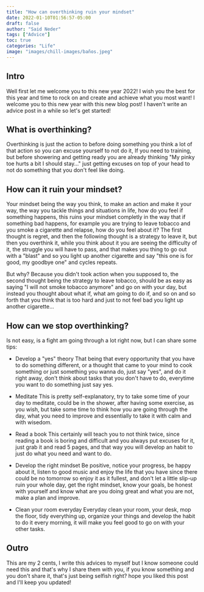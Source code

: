 ```yaml
---
title: "How can overthinking ruin your mindset"
date: 2022-01-10T01:56:57-05:00
draft: false
author: "Said Neder"
tags: ["Advice"]
toc: true
categories: "Life"
image: "images/chill-images/baños.jpeg" 
---
```

## Intro

Well first let me welcome you to this new year 2022! I wish you the best for this year and time to rock on and create and achieve what you most want! I welcome you to this new year with this new blog post! I haven't write an advice post in a while so let's get started!

## What is overthinking?
Overthinking is just the action to before doing something you think a lot of that action so you can excuse yourself to not do it, If you need to training, but before showering and getting ready you are already thinking "My pinky toe hurts a bit I should stay..." just getting excuses on top of your head to not do something that you don't feel like doing.

## How can it ruin your mindset?
Your mindset being the way you think, to make an action and make it your way, the way you tackle things and situations in life, how do you feel if something happens, this ruins your mindset completly in the way that if something bad happens, for example you are trying to leave tobacco and you smoke a cigarette and relapse, how do you feel about it? The first thought is regret,  and then the following thought is a strategy to leave it, but then you overthink it, while you think about it you are seeing the difficulty of it, the struggle you will have to pass, and that makes you thing to go out with a "blast" and so you light up another cigarette and say "this one is for good, my goodbye one" and cycles repeats.

But why? Because you didn't took action when you supposed to, the second thought being the strategy to leave tobacco, should be as easy as saying "I will not smoke tobacco anymore" and go on with your day, but instead you thought about what if, what am going to do if, and so on and so forth that you think that is too hard and just to not feel bad you light up another cigarette...

## How can we stop overthinking?
Is not easy, is a fight am going through a lot right now, but I can share some tips:
- Develop a "yes" theory
That being that every opportunity that you have to do something different, or a thought that came to your mind to cook something or just something you wanna do, just say "yes", and do it right away, don't think about tasks that you don't have to do, everytime you want to do something just say yes.

- Meditate
This is pretty self-explanatory, try to take some time of your day to meditate, could be in the shower, after having some exercise, as you wish, but take some time to think how you are going through the day, what you need to improve and essentially to take it with calm and with wisedom.

- Read a book
This certainly will teach you to not think twice, since reading a book is boring and difficult and you always put excuses for it, just grab it and read 5 pages, and that way you will develop an habit to just do what you need and want to do.

- Develop the right mindset
Be positive, notice your progress, be happy about it, listen to good music and enjoy the life that you have since there could be no tomorrow so enjoy it as it fullest, and don't let a little slip-up ruin your whole day, get the right mindset, know your goals, be honest with yourself and know what are you doing great and what you are not, make a plan and improve.

- Clean your room everyday
Everyday clean your room, your desk, mop the floor, tidy everything up, organize your things and develop the habit to do it every morning, it will make you feel good to go on with your other tasks.

## Outro
This are my 2 cents, I write this advices to myself but I know someone could need this and that's why I share them with you, if you know something and you don't share it, that's just being selfish right? hope you liked this post and I'll keep you updated!
